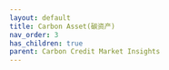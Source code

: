 ```yaml
---
layout: default
title: Carbon Asset(碳资产)
nav_order: 3
has_children: true
parent: Carbon Credit Market Insights
---
```






